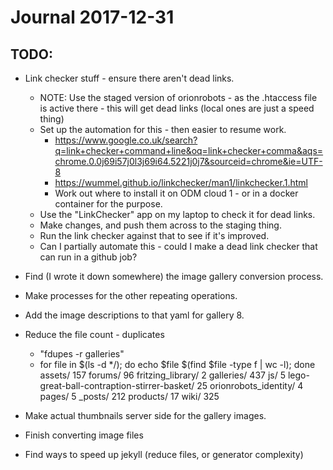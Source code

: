 
# Journal 2017-12-31

## TODO:

* Link checker stuff - ensure there aren't dead links.
    * NOTE: Use the staged version of orionrobots - as the .htaccess file is active there - this will get dead links (local ones are just a speed thing)
    * Set up the automation for this - then easier to resume work.
        * https://www.google.co.uk/search?q=link+checker+command+line&oq=link+checker+comma&aqs=chrome.0.0j69i57j0l3j69i64.5221j0j7&sourceid=chrome&ie=UTF-8
        * https://wummel.github.io/linkchecker/man1/linkchecker.1.html
        * Work out where to install it on ODM cloud 1 - or in a docker container for the purpose.
    * Use the "LinkChecker" app on my laptop to check it for dead links.
    * Make changes, and push them across to the staging thing.
    * Run the link checker against that to see if it's improved.
    * Can I partially automate this - could I make a dead link checker that can run in a github job?
* Find (I wrote it down somewhere) the image gallery conversion process.
* Make processes for the other repeating operations.
* Add the image descriptions to that yaml for gallery 8.

* Reduce the file count - duplicates
    * "fdupes -r galleries"
    * for file in $(ls -d */); do echo $file $(find $file -type f | wc -l); done
        assets/ 157
        forums/ 96
        fritzing_library/ 2
        galleries/ 437
        js/ 5
        lego-great-ball-contraption-stirrer-basket/ 25
        orionrobots_identity/ 4
        pages/ 5
        _posts/ 212
        products/ 17
        wiki/ 325

* Make actual thumbnails server side for the gallery images.
* Finish converting image files
* Find ways to speed up jekyll (reduce files, or generator complexity)
